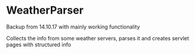 # WeatherParser
Backup from 14.10.17 with mainly working functionality

Collects the info from some weather servers, parses it and creates servlet pages with structured info
